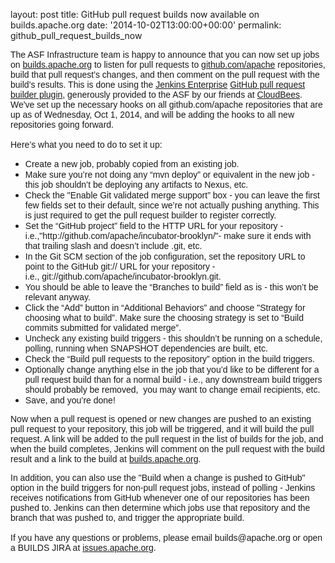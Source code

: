 
layout: post
title: GitHub pull request builds now available on builds.apache.org
date: '2014-10-02T13:00:00+00:00'
permalink: github_pull_request_builds_now

<font face="arial, helvetica, sans-serif"><span style="font-stretch: normal;">The ASF Infrastructure team is happy to announce that you can now set up jobs on <a href="https://builds.apache.org">builds.apache.org</a> to listen for pull requests to <a href="https://github.com/apache">github.com/apache</a> repositories, build that pull request’s changes, and then comment on the pull request with the build’s results. This is done using the <a href="http://www.cloudbees.com/products/jenkins-enterprise">Jenkins Enterprise</a> <a href="https://wiki.cloudbees.com/bin/view/DEV/Github+Pull+Request+Validation">GitHub pull request builder plugin</a>, generously provided to the ASF by our friends at <a href="http://www.cloudbees.com/">CloudBees</a>. We've set up the necessary hooks on all github.com/apache repositories that are up as of Wednesday, Oct 1, 2014, and will be adding the hooks to all new repositories going forward.</span><br /> <span style="font-stretch: normal;"></span><br /> <span style="font-stretch: normal;">Here’s what you need to do to set it up:</span><br /> </font> 
  <ul> 
    <li><font face="arial, helvetica, sans-serif">Create a new job, probably copied from an existing job.</font></li> 
    <li><font face="arial, helvetica, sans-serif">Make sure you’re not doing any “mvn deploy” or equivalent in the new job - this job shouldn’t be deploying any artifacts to Nexus, etc.</font></li> 
    <li><font face="arial, helvetica, sans-serif">Check the &quot;Enable Git validated merge support” box - you can leave the first few fields set to their default, since we’re not actually pushing anything. This is just required to get the pull request builder to register correctly.</font></li> 
    <li><font face="arial, helvetica, sans-serif"><span style="font-stretch: normal;">Set the “GitHub project” field to the HTTP URL for your repository - i.e.,&quot;http://github.com/apache/incubator-brooklyn/&quot;</span><span style="font-stretch: normal;">- make sure it ends with that trailing slash and doesn’t include .git, etc.</span></font></li> 
    <li><font face="arial, helvetica, sans-serif"><span style="font-stretch: normal;"></span>In the Git SCM section of the job configuration, set the repository URL to point to the GitHub git:// URL for your repository - i.e.,&nbsp;git://github.com/apache/incubator-brooklyn.git.</font></li> 
    <li><font face="arial, helvetica, sans-serif">You should be able to leave the “Branches to build” field as is - this won’t be relevant anyway.</font></li> 
    <li><font face="arial, helvetica, sans-serif">Click the “Add” button in “Additional Behaviors” and choose &quot;Strategy for choosing what to build”. Make sure the choosing strategy is set to “Build commits submitted for validated merge”.</font></li> 
    <li><font face="arial, helvetica, sans-serif">Uncheck any existing build triggers - this shouldn’t be running on a schedule, polling, running when SNAPSHOT dependencies are built, etc.</font></li> 
    <li><font face="arial, helvetica, sans-serif">Check the “Build pull requests to the repository” option in the build triggers.</font></li> 
    <li><font face="arial, helvetica, sans-serif">Optionally change anything else in the job that you’d like to be different for a pull request build than for a normal build - i.e., any downstream build triggers should probably be removed, &nbsp;you may want to change email recipients, etc.</font></li> 
    <li><font face="arial, helvetica, sans-serif">Save, and you’re done!</font></li> 
  </ul> 
  <p> <span style="font-stretch: normal;"><font face="arial, helvetica, sans-serif">Now when a pull request is opened or new changes are pushed to an existing pull request to your repository, this job will be triggered, and it will build the pull request. A link will be added to the pull request in the list of builds for the job, and when the build completes, Jenkins will comment on the pull request with the build result and a link to the build at <a href="https://builds.apache.org">builds.apache.org</a>.&nbsp;</font></span></p> 
  <p><font face="arial, helvetica, sans-serif"><span style="font-stretch: normal;"></span>In addition, you can also use the &quot;Build when a change is pushed to GitHub&quot; option in the build triggers for non-pull request jobs, instead of polling - Jenkins receives notifications from GitHub whenever one of our repositories has been pushed to. Jenkins can then determine which jobs use that repository and the branch that was pushed to, and trigger the appropriate build.<br /> <span style="font-stretch: normal;"></span><br /> <span style="font-stretch: normal;">If you have any questions or problems, please email builds@apache.org or open a BUILDS JIRA at <a href="https://issues.apache.org/jira/browse/BUILDS/">issues.apache.org</a>.&nbsp;</span></font> </p>
